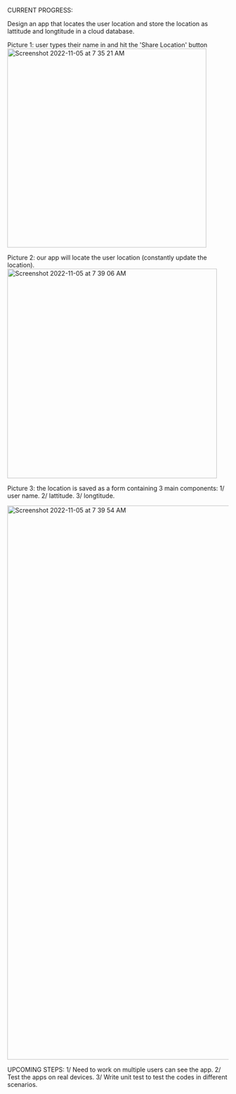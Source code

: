 CURRENT PROGRESS:

Design an app that locates the user location and store the location as lattitude and longtitude in a cloud database. 

Picture 1: user types their name in and hit the 'Share Location' button
<img width="453" alt="Screenshot 2022-11-05 at 7 35 21 AM" src="https://user-images.githubusercontent.com/96477325/200120368-c915517c-92fc-4642-93d5-b38ef89fe7c9.png">

Picture 2: our app will locate the user location (constantly update the location).
<img width="477" alt="Screenshot 2022-11-05 at 7 39 06 AM" src="https://user-images.githubusercontent.com/96477325/200120263-e7dbdd4f-761a-41cf-8ca5-fab4da512e51.png">

Picture 3: the location is saved as a form containing 3 main components:
1/ user name.
2/ lattitude.
3/ longtitude.

<img width="1261" alt="Screenshot 2022-11-05 at 7 39 54 AM" src="https://user-images.githubusercontent.com/96477325/200120296-04ab30cf-3dbe-4cba-9c6e-4d7538bb1161.png">


UPCOMING STEPS:
1/ Need to work on multiple users can see the app.
2/ Test the apps on real devices.
3/ Write unit test to test the codes in different scenarios. 
